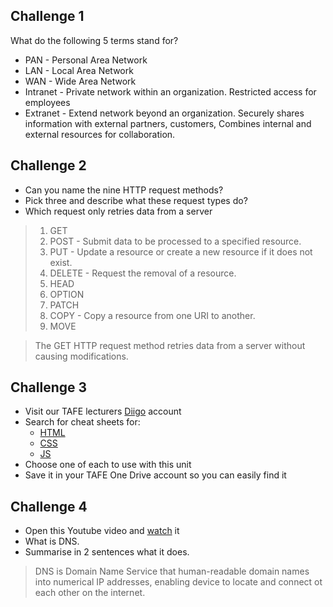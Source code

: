 ## Challenge 1

What do the following 5 terms stand for?

- PAN - Personal Area Network
- LAN - Local Area Network
- WAN - Wide Area Network
- Intranet - Private network within an organization. Restricted access for employees
- Extranet - Extend network beyond an organization. Securely shares information with external partners, customers, Combines internal and external resources for collaboration.

## Challenge 2

- Can you name the nine HTTP request methods?
- Pick three and describe what these request types do?
- Which request only retries data from a server

> 1. GET
> 2. POST - Submit data to be processed to a specified resource.
> 3. PUT - Update a resource or create a new resource if it does not exist.
> 4. DELETE - Request the removal of a resource.
> 5. HEAD
> 6. OPTION
> 7. PATCH
> 8. COPY - Copy a resource from one URI to another.
> 9. MOVE

> The GET HTTP request method retries data from a server without causing modifications.

## Challenge 3

- Visit our TAFE lecturers [Diigo](https://www.diigo.com/profile/ady_gould) account
- Search for cheat sheets for:
  - [HTML](https://drive.google.com/file/d/1jRPJ59Jpyo4FTCH0GuKXYz7ebRTXN_XR/view)
  - [CSS](https://makeawebsitehub.com/css-cheat-sheet/)
  - [JS](https://quickref.me/javascript)
- Choose one of each to use with this unit
- Save it in your TAFE One Drive account so you can easily find it

## Challenge 4

- Open this Youtube video and [watch](https://www.youtube.com/watch?v=UVR9lhUGAyU) it
- What is DNS.
- Summarise in 2 sentences what it does.

> DNS is Domain Name Service that human-readable domain names into numerical IP addresses, enabling device to locate and connect ot each other on the internet.
